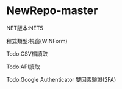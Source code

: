 # NewRepo-master

NET版本:NET5

程式類型:視窗(WINForm)

Todo:CSV檔讀取

Todo:API讀取

Todo:Google Authenticator 雙因素驗證(2FA)
